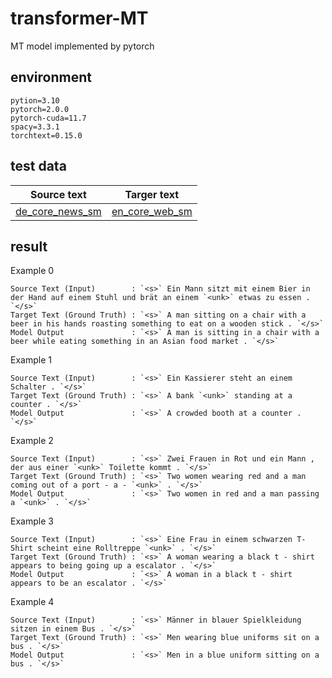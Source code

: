 # transformer-MT
MT model implemented by pytorch

## environment

```
pytion=3.10
pytorch=2.0.0
pytorch-cuda=11.7
spacy=3.3.1
torchtext=0.15.0
```


## test data


|Source text|Targer text|
|------|---|
|[de_core_news_sm](https://spacy.io/models/de)|[en_core_web_sm](https://spacy.io/models/en)|


## result

Example 0 
```
Source Text (Input)        : `<s>` Ein Mann sitzt mit einem Bier in der Hand auf einem Stuhl und brät an einem `<unk>` etwas zu essen . `</s>`
Target Text (Ground Truth) : `<s>` A man sitting on a chair with a beer in his hands roasting something to eat on a wooden stick . `</s>`
Model Output               : `<s>` A man is sitting in a chair with a beer while eating something in an Asian food market . `</s>`
```

Example 1 
```
Source Text (Input)        : `<s>` Ein Kassierer steht an einem Schalter . `</s>`
Target Text (Ground Truth) : `<s>` A bank `<unk>` standing at a counter . `</s>`
Model Output               : `<s>` A crowded booth at a counter . `</s>`
```
Example 2 
```
Source Text (Input)        : `<s>` Zwei Frauen in Rot und ein Mann , der aus einer `<unk>` Toilette kommt . `</s>`
Target Text (Ground Truth) : `<s>` Two women wearing red and a man coming out of a port - a - `<unk>` . `</s>`
Model Output               : `<s>` Two women in red and a man passing a `<unk>` . `</s>`
```
Example 3 
```
Source Text (Input)        : `<s>` Eine Frau in einem schwarzen T-Shirt scheint eine Rolltreppe `<unk>` . `</s>`
Target Text (Ground Truth) : `<s>` A woman wearing a black t - shirt appears to being going up a escalator . `</s>`
Model Output               : `<s>` A woman in a black t - shirt appears to be an escalator . `</s>`
```
Example 4 
```
Source Text (Input)        : `<s>` Männer in blauer Spielkleidung sitzen in einem Bus . `</s>`
Target Text (Ground Truth) : `<s>` Men wearing blue uniforms sit on a bus . `</s>`
Model Output               : `<s>` Men in a blue uniform sitting on a bus . `</s>`
```